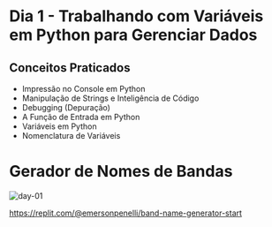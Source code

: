 # Dia 1 - Trabalhando com Variáveis em Python para Gerenciar Dados

## Conceitos Praticados

* Impressão no Console em Python <br/>
* Manipulação de Strings e Inteligência de Código <br/>
* Debugging (Depuração) <br/>
* A Função de Entrada em Python <br/>
* Variáveis em Python <br/>
* Nomenclatura de Variáveis <br/>

# Gerador de Nomes de Bandas

![day-01](https://github.com/EmersonPenelli/100-days-of-code-with-python-gifs/blob/main/Gerador%20de%20Nomes%20de%20Bandas.gif)

https://replit.com/@emersonpenelli/band-name-generator-start
